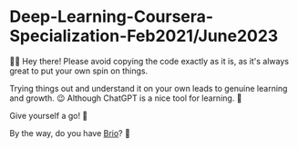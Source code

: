 # Deep-Learning-Coursera-Specialization-Feb2021/June2023

🚫📝 Hey there! Please avoid copying the code exactly as it is, as it's always great to put your own spin on things.

Trying things out and understand it on your own leads to genuine learning and growth. 😉 
Although ChatGPT is a nice tool for learning. 🤖

Give yourself a go! 💪

By the way, do you have [Brio](https://www.youtube.com/watch?v=vagjXnjqeas)? 👀

